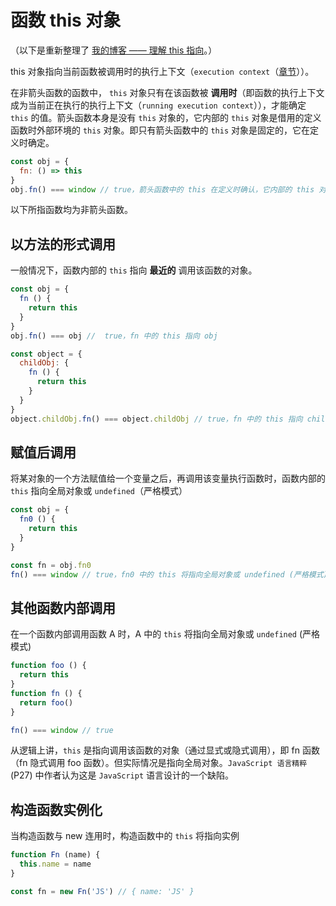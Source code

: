# 函数 this 对象

（以下是重新整理了 [我的博客 —— 理解 this 指向][this-blog]。）

this 对象指向当前函数被调用时的执行上下文（`execution context`（[章节](js-execution-context.md)））。

在非箭头函数的函数中， `this` 对象只有在该函数被 **调用时**（即函数的执行上下文成为当前正在执行的执行上下文（`running execution context`）），才能确定 `this` 的值。箭头函数本身是没有 `this` 对象的，它内部的 `this` 对象是借用的定义函数时外部环境的 `this` 对象。即只有箭头函数中的 `this` 对象是固定的，它在定义时确定。

```js
const obj = {
  fn: () => this
}
obj.fn() === window // true，箭头函数中的 this 在定义时确认，它内部的 this 对象是借用的外部 this 对象
```

以下所指函数均为非箭头函数。

## 以方法的形式调用

一般情况下，函数内部的 `this` 指向 **最近的** 调用该函数的对象。

```js
const obj = {
  fn () {
    return this
  }
}
obj.fn() === obj //  true，fn 中的 this 指向 obj

const object = {
  childObj: {
    fn () {
      return this
    }
  }
}
object.childObj.fn() === object.childObj // true，fn 中的 this 指向 childObj
```

## 赋值后调用

将某对象的一个方法赋值给一个变量之后，再调用该变量执行函数时，函数内部的 `this` 指向全局对象或 `undefined`（严格模式）

```js
const obj = {
  fn0 () {
    return this
  }
}

const fn = obj.fn0
fn() === window // true，fn0 中的 this 将指向全局对象或 undefined (严格模式) 
```

## 其他函数内部调用

在一个函数内部调用函数 A 时，A 中的 `this` 将指向全局对象或 `undefined` (严格模式)

```js
function foo () {
  return this
}
function fn () {
  return foo()
}

fn() === window // true 
```

从逻辑上讲，`this` 是指向调用该函数的对象（通过显式或隐式调用），即 fn 函数（fn 隐式调用 foo 函数）。但实际情况是指向全局对象。`JavaScript 语言精粹`(P27) 中作者认为这是 `JavaScript` 语言设计的一个缺陷。

## 构造函数实例化

当构造函数与 new 连用时，构造函数中的 `this` 将指向实例

```js
function Fn (name) {
  this.name = name
}

const fn = new Fn('JS') // { name: 'JS' }
```

[this-blog]:https://lbwa.github.io/2018/02/06/Understand-this/
